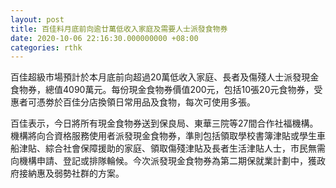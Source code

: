 ```yaml
---
layout: post
title: 百佳料月底前向逾廿萬低收入家庭及需要人士派發食物券
date: 2020-10-06 22:16:30.000000000 +08:00
categories: rthk
---
```


百佳超級市場預計於本月底前向超過20萬低收入家庭、長者及傷殘人士派發現金食物券，總值4090萬元。每份現金食物券價值200元，包括10張20元食物券，受惠者可憑劵於百佳分店換領日常用品及食物，每次可使用多張。

百佳表示，今日將所有現金食物券送到保良局、東華三院等27間合作社福機構。機構將向合資格服務使用者派發現金食物券，準則包括領取學校書簿津貼或學生車船津貼、綜合社會保障援助的家庭、領取傷殘津貼及長者生活津貼人士，市民無需向機構申請、登記或排隊輪候。今次派發現金食物券為第二期保就業計劃中，獲政府接納惠及弱勢社群的方案。
